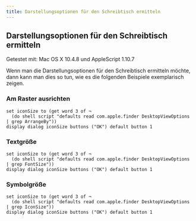 ```yaml
---
title: Darstellungsoptionen für den Schreibtisch ermitteln
---
```


## Darstellungsoptionen für den Schreibtisch ermitteln

Getestet mit: Mac OS X 10.4.8 und AppleScript 1.10.7

Wenn man die Darstellungsoptionen für den Schreibtisch ermitteln möchte, dann kann man dies so tun, wie es die folgenden Beispiele exemplarisch zeigen.

### Am Raster ausrichten

```applescript
set iconSize to (get word 3 of ¬
  (do shell script "defaults read com.apple.finder DesktopViewOptions | grep ArrangeBy"))
display dialog iconSize buttons ("OK") default button 1
```

### Textgröße

```applescript
set iconSize to (get word 3 of ¬
  (do shell script "defaults read com.apple.finder DesktopViewOptions | grep FontSize"))
display dialog iconSize buttons ("OK") default button 1
```

### Symbolgröße

```applescript
set iconSize to (get word 3 of ¬
  (do shell script "defaults read com.apple.finder DesktopViewOptions | grep IconSize"))
display dialog iconSize buttons ("OK") default button 1
```
